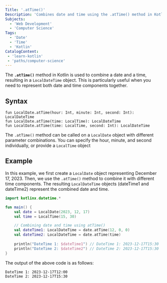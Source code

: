 ```yaml
---
Title: '.atTime()'
Description: 'Combines date and time using the .atTime() method in Kotlin.'
Subjects:
  - 'Web Development'
  - 'Computer Science'
Tags:
  - 'Date'
  - 'Time'
  - 'Kotlin'
CatalogContent:
 - 'learn-kotlin'
 - 'paths/computer-science'
---
```


The **`.atTime()`** method in Kotlin is used to combine a date and a time, resulting in a `LocalDateTime` object. This is particularly useful when you need to represent both date and time components together.

## Syntax

```pseudo
fun LocalDate.atTime(hour: Int, minute: Int, second: Int): LocalDateTime
fun LocalDate.atTime(time: LocalTime): LocalDateTime
fun LocalDate.atTime(time: LocalTime, second: Int): LocalDateTime
```

The `.atTime()` method can be called on a `LocalDate` object with different parameter combinations. You can specify the hour, minute, and second individually, or provide a `LocalTime` object

## Example

In this example, we first create a `LocalDate` object representing December 17, 2023. Then, we use the `.atTime()` method to combine it with different time components. The resulting `LocalDateTime` objects (dateTime1 and dateTime2) represent the combined date and time.

```kotlin
import kotlinx.datetime.*

fun main() {
    val date = LocalDate(2023, 12, 17)
    val time = LocalTime(15, 30)

    // Combining date and time using atTime()
    val dateTime1: LocalDateTime = date.atTime(12, 0, 0)
    val dateTime2: LocalDateTime = date.atTime(time)
            
    println("DateTime 1: $dateTime1") // DateTime 1: 2023-12-17T15:30
    println("DateTime 2: $dateTime2") // DateTime 2: 2023-12-17T15:30
}
```

The output of the above code is as follows:

```shell
DateTime 1: 2023-12-17T12:00
DateTime 2: 2023-12-17T15:30
```